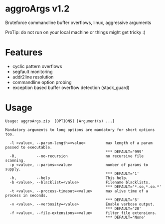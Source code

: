 aggroArgs v1.2
===============

Bruteforce commandline buffer overflows, linux, aggressive arguments


ProTip: do not run on your local machine or things might get tricky :)


Features
=========

* cyclic pattern overflows
* segfault monitoring
* addr2line resolution
* commandline option probing
* exception based buffer overflow detection (stack_guard)


Usage
=========

	Usage: aggroArgs.zip  [OPTIONS] [Argument(s) ...]
	
	Mandatory arguments to long options are mandatory for short options too.
	
	  -l <value>, --param-length=<value>         max length of a param passed to executable.
	                                             *** DEFAULT='999'
	  -R,         --no-recursion                 no recursive file scanning.
	  -p <value>, --params=<value>               number of params to supply.
	                                             *** DEFAULT='1'
	  -h,         --help                         This help.
	  -b <value>, --blacklist=<value>            Filename blacklists.
	                                             *** DEFAULT='*.so,*.so.*'
	  -t <value>, --process-timeout=<value>      max alive time of a process in seconds.
	                                             *** DEFAULT='5'
	  -v <value>, --verbosity=<value>            Enable verbose output.
	                                             *** DEFAULT='20'
	  -f <value>, --file-extensions=<value>      filter file extensions.
	                                             *** DEFAULT='None'
	                                             
	                                             
	                                             
